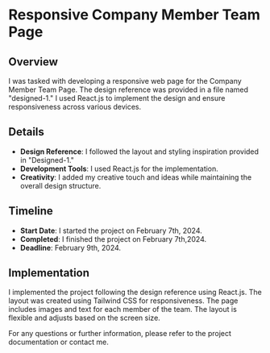 # Responsive Company Member Team Page

## Overview

I was tasked with developing a responsive web page for the Company Member Team Page. The design reference was provided in a file named "designed-1." I used React.js to implement the design and ensure responsiveness across various devices.

## Details

- **Design Reference**: I followed the layout and styling inspiration provided in "Designed-1."
- **Development Tools**: I used React.js for the implementation.
- **Creativity**: I added my creative touch and ideas while maintaining the overall design structure.

## Timeline

- **Start Date**: I started the project on February 7th, 2024.
- **Completed**: I finished the project on February 7th,2024.
- **Deadline**: February 9th, 2024.

## Implementation

I implemented the project following the design reference using React.js. The layout was created using Tailwind CSS for responsiveness. The page includes images and text for each member of the team. The layout is flexible and adjusts based on the screen size.

For any questions or further information, please refer to the project documentation or contact me.
